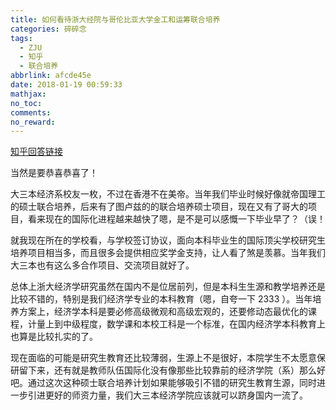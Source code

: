 ```yaml
---
title: 如何看待浙大经院与哥伦比亚大学金工和运筹联合培养
categories: 碎碎念
tags:
  - ZJU
  - 知乎
  - 联合培养
abbrlink: afcde45e
date: 2018-01-19 00:59:33
mathjax:
no_toc:
comments:
no_reward: 
---
```

[知乎回答链接](https://www.zhihu.com/question/265728533/answer/298807255)

当然是要恭喜恭喜了！

大三本经济系校友一枚，不过在香港不在美帝。当年我们毕业时候好像就帝国理工的硕士联合培养，后来有了图卢兹的的联合培养硕士项目，现在又有了哥大的项目，看来现在的国际化进程越来越快了嗯，是不是可以感慨一下毕业早了？（误！

就我现在所在的学校看，与学校签订协议，面向本科毕业生的国际顶尖学校研究生培养项目相当多，而且很多会提供相应奖学金支持，让人看了煞是羡慕。当年我们大三本也有这么多合作项目、交流项目就好了。<!-- more -->

总体上浙大经济学研究虽然在国内不是位居前列，但是本科生生源和教学培养还是比较不错的，特别是我们经济学专业的本科教育（嗯，自夸一下 2333 ）。当年培养方案上，经济学本科是要必修高级微观和高级宏观的，还要修动态最优化的课程，计量上到中级程度，数学课和本校工科是一个标准，在国内经济学本科教育上也算是比较扎实的了。

现在面临的可能是研究生教育还比较薄弱，生源上不是很好，本院学生不太愿意保研留下来，还有就是教师队伍国际化没有像那些比较靠前的经济学院（系）那么好吧。通过这次这种硕士联合培养计划如果能够吸引不错的研究生教育生源，同时进一步引进更好的师资力量，我们大三本经济学院应该就可以跻身国内一流了。